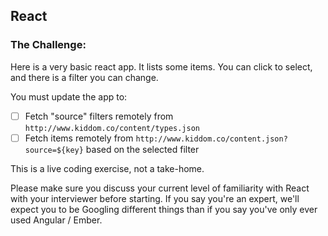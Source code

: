 ## React

### The Challenge: 

Here is a very basic react app. It lists some items. You can click to select, and there is a filter you can change. 

You must update the app to:
- [ ] Fetch "source" filters remotely from `http://www.kiddom.co/content/types.json`
- [ ] Fetch items remotely from `http://www.kiddom.co/content.json?source=${key}` based on the selected filter

This is a live coding exercise, not a take-home. 

Please make sure you discuss your current level of familiarity with React with your interviewer before starting. If you say you're an expert, we'll expect you to be Googling different things than if you say you've only ever used Angular / Ember. 
